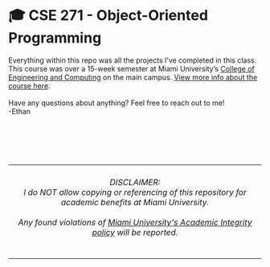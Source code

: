 
# 🎓 CSE 271 - Object-Oriented Programming

Everything within this repo was all the projects I’ve completed in this class. This course was over a 15-week semester at Miami University’s [College of Engineering and Computing][1] on the main campus. [View more info about the course here][2].
<br>
<br>
Have any questions about anything? Feel free to reach out to me!
<br>
-Ethan


[1]: https://miamioh.edu/cec/index.html
[2]: https://miamioh.edu/cec/academics/departments/cse/academics/course-descriptions/cse-271/index.html

<br>
<br>
<br>
<br>
<table align="center">
  <tr>
    <td>
<h6 align="center">DISCLAIMER:<br>I do NOT allow copying or referencing of this repository for academic benefits at Miami University. <br><br> Any found violations of <a href="https://miamioh.edu/policy-library/students/undergraduate/academic-regulations/academic-integrity.html">Miami University's Academic Integrity policy</a> will be reported.</h6>
    </td>
  </tr>
</table>
